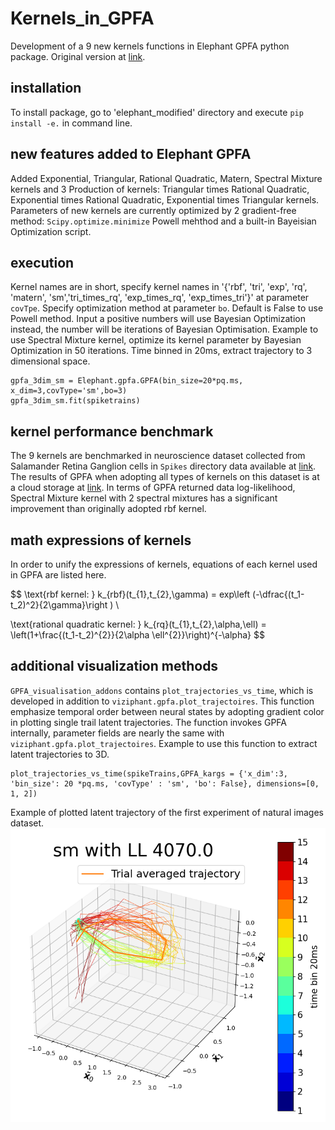 # Kernels_in_GPFA
Development of a 9 new kernels functions in Elephant GPFA python package. Original version at [link](https://github.com/NeuralEnsemble/elephant).

## installation
To install package, go to 'elephant_modified' directory and execute `pip install -e.` in command line.

## new features added to Elephant GPFA

Added Exponential, Triangular, Rational Quadratic, Matern, Spectral Mixture kernels and 3 Production of kernels: Triangular times Rational Quadratic, Exponential times Rational Quadratic, Exponential times Triangular kernels.
Parameters of new kernels are currently optimized by 2 gradient-free method: `Scipy.optimize.minimize` Powell mehthod and a built-in Bayeisian Optimization script.

## execution
Kernel names are in short, specify kernel names in '{'rbf', 'tri', 'exp', 'rq', 'matern', 'sm','tri_times_rq', 'exp_times_rq', 'exp_times_tri'}' at parameter `covTpe`.
Specify optimization method at parameter `bo`. Default is False to use Powell method. Input a positive numbers will use Bayesian Optimization instead, the number will be iterations of Bayesian Optimisation.
Example to use Spectral Mixture kernel, optimize its kernel parameter by  Bayesian Optimization in 50 iterations. Time binned in 20ms, extract trajectory to 3 dimensional space.
```
gpfa_3dim_sm = Elephant.gpfa.GPFA(bin_size=20*pq.ms, x_dim=3,covType='sm',bo=3)
gpfa_3dim_sm.fit(spiketrains)
```
## kernel performance benchmark
The 9 kernels are benchmarked in neuroscience dataset collected from Salamander Retina Ganglion cells in `Spikes` directory
data available at [link](https://datadryad.org/stash/dataset/doi:10.5061/dryad.4ch10). The results of GPFA when 
adopting all types of kernels on this dataset is at a cloud storage at [link](https://www.dropbox.com/scl/fo/upo6z57eqlx0dilgymdsx/h?dl=0&rlkey=fe0or0kpz93km3oo96nldl3c6).
In terms of GPFA returned data log-likelihood, 
Spectral Mixture kernel with 2 spectral mixtures has a significant improvement than originally adopted rbf kernel. 

## math expressions of kernels
In order to unify the expressions of kernels, equations of each kernel used in 
GPFA are listed here.

$$
\text{rbf kernel: } k_{rbf}(t_{1},t_{2},\gamma) = exp\left (-\dfrac{(t_1-t_2)^2}{2\gamma}\right ) \\

\text{rational quadratic kernel: } k_{rq}(t_{1},t_{2},\alpha,\ell) = \left(1+\frac{(t_1-t_2)^{2}}{2\alpha \ell^{2}}\right)^{-\alpha}
$$

## additional visualization methods
`GPFA_visualisation_addons` contains `plot_trajectories_vs_time`, which is developed in addition to `viziphant.gpfa.plot_trajectoires`.
This function emphasize temporal order between neural states by adopting gradient color in plotting single trail latent trajectories. 
The function invokes GPFA internally, parameter fields are nearly the same with `viziphant.gpfa.plot_trajectoires`. Example to use this function to extract latent trajectories to 3D.
```
plot_trajectories_vs_time(spikeTrains,GPFA_kargs = {'x_dim':3, 'bin_size': 20 *pq.ms, 'covType' : 'sm', 'bo': False}, dimensions=[0, 1, 2])
```
Example of plotted latent trajectory of the first experiment of natural images dataset.
![alt text](./LatentTrajectories/NaturalImages1/sm/0_3d.png?raw=true)